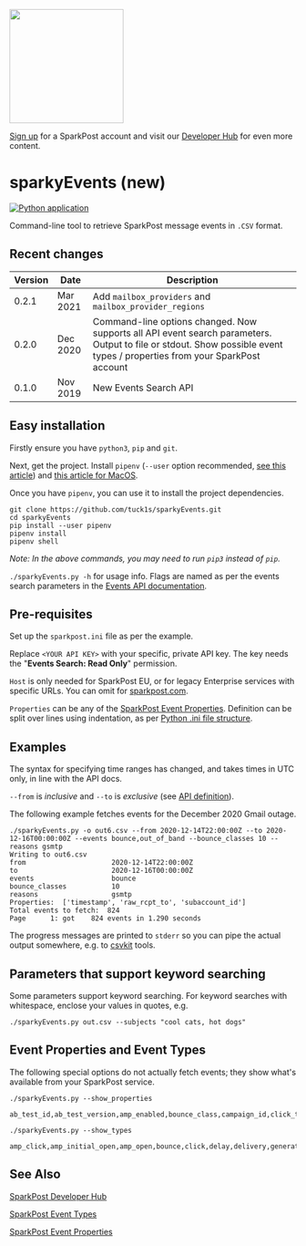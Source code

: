 <a href="https://www.sparkpost.com"><img src="https://www.sparkpost.com/sites/default/files/attachments/SparkPost_Logo_2-Color_Gray-Orange_RGB.svg" width="200px"/></a>

[Sign up](https://app.sparkpost.com/join?plan=free-0817?src=Social%20Media&sfdcid=70160000000pqBb&pc=GitHubSignUp&utm_source=github&utm_medium=social-media&utm_campaign=github&utm_content=sign-up) for a SparkPost account and visit our [Developer Hub](https://developers.sparkpost.com) for even more content.

# sparkyEvents (new)
[![Python application](https://github.com/tuck1s/sparkyEvents/actions/workflows/python-app.yml/badge.svg)](https://github.com/tuck1s/sparkyEvents/actions/workflows/python-app.yml)


Command-line tool to retrieve SparkPost message events in `.CSV` format.

## Recent changes

|Version|Date|Description
|--|--|--|
0.2.1|Mar 2021|Add `mailbox_providers` and `mailbox_provider_regions`
0.2.0|Dec 2020|Command-line options changed. Now supports all API event search parameters. Output to file or stdout. Show possible event types / properties from your SparkPost account
0.1.0|Nov 2019|New Events Search API


## Easy installation

Firstly ensure you have `python3`, `pip` and `git`.

Next, get the project. Install `pipenv` (`--user` option recommended, [see this article](https://stackoverflow.com/questions/42988977/what-is-the-purpose-pip-install-user)) and [this article for MacOS](https://stackoverflow.com/questions/60004431/pip-error-when-trying-to-run-pip-command-from-virtualenv-on-macos).

Once you have `pipenv`, you can use it to install the project dependencies.
```
git clone https://github.com/tuck1s/sparkyEvents.git
cd sparkyEvents
pip install --user pipenv
pipenv install
pipenv shell
```
_Note: In the above commands, you may need to run `pip3` instead of `pip`._

`./sparkyEvents.py -h` for usage info. Flags are named as per the events search parameters in the [Events API documentation](https://developers.sparkpost.com/api/events/#events).

## Pre-requisites
Set up the `sparkpost.ini` file as per the example.

Replace `<YOUR API KEY>` with your specific, private API key. The key needs the "**Events Search: Read Only**" permission.

`Host` is only needed for SparkPost EU, or for legacy Enterprise services with specific URLs. You can omit for [sparkpost.com](https://www.sparkpost.com/).

`Properties` can be any of the [SparkPost Event Properties](https://developers.sparkpost.com/api/events/#header-event-types). Definition can be split over lines using indentation, as per [Python .ini file structure](https://docs.python.org/3/library/configparser.html#supported-ini-file-structure).

## Examples

The syntax for specifying time ranges has changed, and takes times in UTC only, in line with the API docs.

`--from` is *inclusive* and `--to` is *exclusive* (see [API definition](https://developers.sparkpost.com/api/events/#events-get-search-for-message-events)).

The following example fetches events for the December 2020 Gmail outage.

```
./sparkyEvents.py -o out6.csv --from 2020-12-14T22:00:00Z --to 2020-12-16T00:00:00Z --events bounce,out_of_band --bounce_classes 10 --reasons gsmtp
Writing to out6.csv
from                     2020-12-14T22:00:00Z
to                       2020-12-16T00:00:00Z
events                   bounce
bounce_classes           10
reasons                  gsmtp
Properties:  ['timestamp', 'raw_rcpt_to', 'subaccount_id']
Total events to fetch:  824
Page      1: got    824 events in 1.290 seconds
```

The progress messages are printed to `stderr` so you can pipe the actual output somewhere, e.g. to [csvkit](https://csvkit.readthedocs.io/) tools.

## Parameters that support keyword searching

Some parameters support keyword searching. For keyword searches with whitespace, enclose your values in quotes, e.g.
```
./sparkyEvents.py out.csv --subjects "cool cats, hot dogs"
```

## Event Properties and Event Types
The following special options do not actually fetch events; they show what's available from your SparkPost service.

```
./sparkyEvents.py --show_properties
```
```
ab_test_id,ab_test_version,amp_enabled,bounce_class,campaign_id,click_tracking,customer_id,delv_method,device_token,display_name,dr_latency,error_code,event_description,event_id,fbtype,friendly_from,geo_ip,initial_pixel,injection_time,ip_address,ip_pool,mailbox_provider,mailbox_provider_region,mailfrom,message_id,msg_from,msg_size,num_retries,open_tracking,outbound_tls,queue_time,raw_rcpt_to,raw_reason,rcpt_hash,rcpt_meta,rcpt_subs,rcpt_tags,rcpt_to,rcpt_type,reason,recipient_domain,recv_method,remote_addr,report_by,report_to,routing_domain,scheduled_time,sending_domain,sending_ip,sms_coding,sms_dst,sms_dst_npi,sms_dst_ton,sms_remoteids,sms_segments,sms_src,sms_src_npi,sms_src_ton,sms_text,stat_state,stat_type,subaccount_id,subject,target_link_name,target_link_url,template_id,template_version,timestamp,transactional,transmission_id,type,user_agent
```

```
./sparkyEvents.py --show_types
```
```
amp_click,amp_initial_open,amp_open,bounce,click,delay,delivery,generation_failure,generation_rejection,initial_open,injection,link_unsubscribe,list_unsubscribe,open,out_of_band,policy_rejection,sms_status,spam_complaint
```


## See Also
[SparkPost Developer Hub](https://developers.sparkpost.com/)

[SparkPost Event Types](https://developers.sparkpost.com/api/events/#header-event-types)

[SparkPost Event Properties](https://www.sparkpost.com/docs/tech-resources/webhook-event-reference/)

